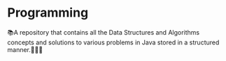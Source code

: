 # Programming
📚A repository that contains all the Data Structures and Algorithms concepts and solutions to various problems in Java stored in a structured manner.👨‍💻🎯
